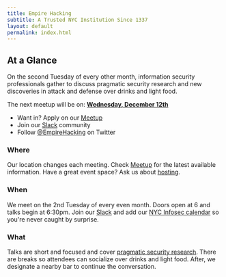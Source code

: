 ```yaml
---
title: Empire Hacking
subtitle: A Trusted NYC Institution Since 1337
layout: default
permalink: index.html
---
```


## At a Glance

On the second Tuesday of every other month, information security professionals gather to discuss pragmatic security research and new discoveries in attack and defense over drinks and light food.

The next meetup will be on: **[Wednesday, December 12th](https://www.meetup.com/Empire-Hacking/events/255179081/)**

* Want in? Apply on our [Meetup](https://www.meetup.com/Empire-Hacking/)
* Join our [Slack](https://empireslacking.herokuapp.com) community
* Follow [@EmpireHacking](https://twitter.com/EmpireHacking) on Twitter

### Where

Our location changes each meeting. Check [Meetup](https://www.meetup.com/Empire-Hacking/) for the latest available information. Have a great event space? Ask us about [hosting](/about/#host-a-meetup).

### When

We meet on the 2nd Tuesday of every even month. Doors open at 6 and talks begin at 6:30pm. Join our [Slack](https://empireslacking.herokuapp.com/) and add our [NYC Infosec calendar](https://calendar.google.com/calendar/embed?src=trailofbits.com_u4ugmlhgr0nf58s1ji8fteed2k%40group.calendar.google.com&ctz=America/New_York) so you're never caught by surprise.

### What

Talks are short and focused and cover [pragmatic security research](/archive/). There are breaks so attendees can socialize over drinks and light food. After, we designate a nearby bar to continue the conversation.
